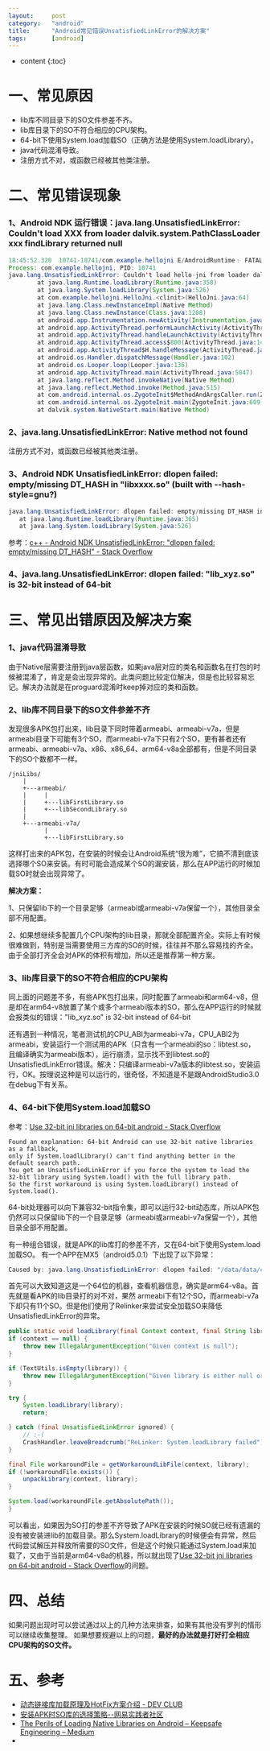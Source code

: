 ```yaml
---
layout:		post
category:	"android"
title:		"Android常见错误UnsatisfiedLinkError的解决方案"
tags:		[android]
---
```

* content
{:toc}

# 一、常见原因
- lib库不同目录下的SO文件参差不齐。
- lib库目录下的SO不符合相应的CPU架构。
- 64-bit下使用System.load加载SO（正确方法是使用System.loadLibrary）。
- java代码混淆导致。
- 注册方式不对，或函数已经被其他类注册。

# 二、常见错误现象

### 1、Android NDK 运行错误：java.lang.UnsatisfiedLinkError: Couldn't load XXX from loader dalvik.system.PathClassLoader xxx findLibrary returned null
```java
18:45:52.320  10741-10741/com.example.hellojni E/AndroidRuntime﹕ FATAL EXCEPTION: main
Process: com.example.hellojni, PID: 10741
java.lang.UnsatisfiedLinkError: Couldn't load hello-jni from loader dalvik.system.PathClassLoader[DexPathList[[zip file "/data/app/com.example.hellojni-1.apk"],nativeLibraryDirectories=[/data/app-lib/com.example.hellojni-1, /vendor/lib, /system/lib]]]: findLibrary returned null
        at java.lang.Runtime.loadLibrary(Runtime.java:358)
        at java.lang.System.loadLibrary(System.java:526)
        at com.example.hellojni.HelloJni.<clinit>(HelloJni.java:64)
        at java.lang.Class.newInstanceImpl(Native Method)
        at java.lang.Class.newInstance(Class.java:1208)
        at android.app.Instrumentation.newActivity(Instrumentation.java:1061)
        at android.app.ActivityThread.performLaunchActivity(ActivityThread.java:2107)
        at android.app.ActivityThread.handleLaunchActivity(ActivityThread.java:2239)
        at android.app.ActivityThread.access$800(ActivityThread.java:141)
        at android.app.ActivityThread$H.handleMessage(ActivityThread.java:1202)
        at android.os.Handler.dispatchMessage(Handler.java:102)
        at android.os.Looper.loop(Looper.java:136)
        at android.app.ActivityThread.main(ActivityThread.java:5047)
        at java.lang.reflect.Method.invokeNative(Native Method)
        at java.lang.reflect.Method.invoke(Method.java:515)
        at com.android.internal.os.ZygoteInit$MethodAndArgsCaller.run(ZygoteInit.java:793)
        at com.android.internal.os.ZygoteInit.main(ZygoteInit.java:609)
        at dalvik.system.NativeStart.main(Native Method)
```

### 2、java.lang.UnsatisfiedLinkError: Native method not found
注册方式不对，或函数已经被其他类注册。


### 3、Android NDK UnsatisfiedLinkError: dlopen failed: empty/missing DT_HASH in "libxxxx.so" (built with --hash-style=gnu?)
```java
java.lang.UnsatisfiedLinkError: dlopen failed: empty/missing DT_HASH in "cpplibrary.so" (built with --hash-style=gnu?)
   at java.lang.Runtime.loadLibrary(Runtime.java:365)
   at java.lang.System.loadLibrary(System.java:526)
```
参考：[c\+\+ \- Android NDK UnsatisfiedLinkError: "dlopen failed: empty/missing DT\_HASH" \- Stack Overflow](http://stackoverflow.com/questions/28638809/android-ndk-unsatisfiedlinkerror-dlopen-failed-empty-missing-dt-hash)

### 4、java.lang.UnsatisfiedLinkError: dlopen failed: "lib_xyz.so" is 32-bit instead of 64-bit



# 三、常见出错原因及解决方案

### 1、java代码混淆导致
由于Native层需要注册到java层函数，如果java层对应的类名和函数名在打包的时候被混淆了，肯定是会出现异常的。此类问题比较定位解决，但是也比较容易忘记。解决办法就是在proguard混淆时keep掉对应的类和函数。

### 2、lib库不同目录下的SO文件参差不齐
发现很多APK包打出来，lib目录下同时带着armeabi、armeabi-v7a，但是armeabi目录下可能有3个SO，而armeabi-v7a下只有2个SO，更有甚者还有armeabi、armeabi-v7a、x86、x86_64、arm64-v8a全部都有，但是不同目录下的SO个数都不一样。

```
/jniLibs/
    |
    +---armeabi/
    |     |
    |     +---libFirstLibrary.so
    |     +---libSecondLibrary.so
    |
    +---armeabi-v7a/
          |
          +---libFirstLibrary.so
```

这样打出来的APK包，在安装的时候会让Android系统“很为难”，它搞不清到底该选择哪个SO来安装。有时可能会造成某个SO的漏安装，那么在APP运行的时候加载SO时就会出现异常了。

**解决方案：**

1、只保留lib下的一个目录足够（armeabi或armeabi-v7a保留一个），其他目录全部不用配置。

2、如果想继续多配置几个CPU架构的lib目录，那就全部配置齐全。实际上有时候很难做到，特别是当需要使用三方库的SO的时候，往往并不那么容易找的齐全。由于全部打齐全会对APK的体积有增加，所以还是推荐第一种方案。
  
### 3、lib库目录下的SO不符合相应的CPU架构
同上面的问题差不多，有些APK包打出来，同时配置了armeabi和arm64-v8，但是却在arm64-v8放置了某个或多个armeabi版本的SO，那么在APP运行的时候就会报类似的错误："lib_xyz.so" is 32-bit instead of 64-bit

还有遇到一种情况，笔者测试机的CPU_ABI为armeabi-v7a，CPU_ABI2为armeabi，安装运行一个测试用的APK（只含有一个armeabi的so：libtest.so，且编译确实为armeabi版本），运行崩溃，显示找不到libtest.so的UnsatisfiedLinkError错误。解决：只编译armeabi-v7a版本的libtest.so，安装运行，OK。按理说这种是可以运行的，很奇怪，不知道是不是跟AndroidStudio3.0在debug下有关系。

### 4、64-bit下使用System.load加载SO
参考：[Use 32\-bit jni libraries on 64\-bit android \- Stack Overflow](http://stackoverflow.com/questions/27186243/use-32-bit-jni-libraries-on-64-bit-android)

```
Found an explanation: 64-bit Android can use 32-bit native libraries as a fallback, 
only if System.loadlLibrary() can't find anything better in the default search path. 
You get an UnsatisfiedLinkError if you force the system to load the 32-bit library using System.load() with the full library path. 
So the first workaround is using System.loadLibrary() instead of System.load().
```
64-bit处理器可以向下兼容32-bit指令集，即可以运行32-bit动态库，所以APK包仍然可以只保留lib下的一个目录足够（armeabi或armeabi-v7a保留一个），其他目录全部不用配置。

有一种组合错误，就是APK的lib库打的参差不齐，又在64-bit下使用System.load加载SO。
有一个APP在MX5（android5.0.1）下出现了以下异常：

```java
Caused by: java.lang.UnsatisfiedLinkError: dlopen failed: "/data/data/com.xxx.pris/app_lib/libPDEEngine.so" is 32-bit instead of 64-bit
```
首先可以大致知道这是一个64位的机器，查看机器信息，确实是arm64-v8a。首先就是看APK的lib目录打的对不对，果然
armeabi下有12个SO，而armeabi-v7a下却只有11个SO。但是他们使用了Relinker来尝试安全加载SO来降低UnsatisfiedLinkError的异常。

```java
public static void loadLibrary(final Context context, final String library) {
if (context == null) {
    throw new IllegalArgumentException("Given context is null");
}

if (TextUtils.isEmpty(library)) {
    throw new IllegalArgumentException("Given library is either null or empty");
}

try {
    System.loadLibrary(library);
    return;

} catch (final UnsatisfiedLinkError ignored) {
    // :-(
    CrashHandler.leaveBreadcrumb("ReLinker: System.loadLibrary failed");
}

final File workaroundFile = getWorkaroundLibFile(context, library);
if (!workaroundFile.exists()) {
    unpackLibrary(context, library);
}

System.load(workaroundFile.getAbsolutePath());
}
```
可以看出，如果因为SO打的参差不齐导致了APK在安装的时候SO就已经有遗漏的没有被安装进lib的加载目录。那么System.loadLibrary的时候便会有异常，然后代码尝试解压并释放所需要的SO文件，但是这个时候只能通过System.load来加载了，又由于当前是arm64-v8a的机器，所以就出现了[Use 32\-bit jni libraries on 64\-bit android \- Stack Overflow](http://stackoverflow.com/questions/27186243/use-32-bit-jni-libraries-on-64-bit-android)的问题。


# 四、总结
如果问题出现时可以尝试通过以上的几种方法来排查，如果有其他没有罗列的情形可以继续收集整理。
如果想要规避以上的问题，**最好的办法就是打好打全相应CPU架构的SO文件。**


# 五、参考
- [动态链接库加载原理及HotFix方案介绍 \- DEV CLUB](http://dev.qq.com/topic/57bec216d81f2415515d3e9c)
- [安装APK时SO库的选择策略\-\-网易实践者社区](http://ks.netease.com/blog?id=2178)
- [The Perils of Loading Native Libraries on Android – Keepsafe Engineering – Medium](https://medium.com/keepsafe-engineering/the-perils-of-loading-native-libraries-on-android-befa49dce2db)
- 
